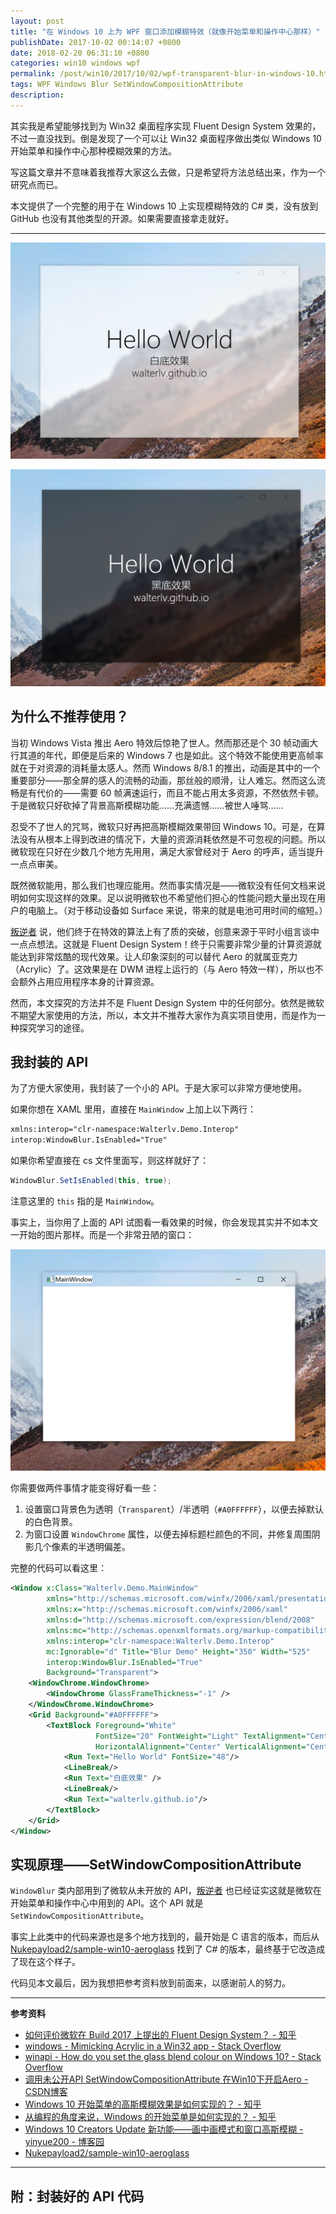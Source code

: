 ```yaml
---
layout: post
title: "在 Windows 10 上为 WPF 窗口添加模糊特效（就像开始菜单和操作中心那样）"
publishDate: 2017-10-02 00:14:07 +0800
date: 2018-02-20 06:31:10 +0800
categories: win10 windows wpf
permalink: /post/win10/2017/10/02/wpf-transparent-blur-in-windows-10.html
tags: WPF Windows Blur SetWindowCompositionAttribute
description: 
---
```


其实我是希望能够找到为 Win32 桌面程序实现 Fluent Design System 效果的，不过一直没找到。倒是发现了一个可以让 Win32 桌面程序做出类似 Windows 10 开始菜单和操作中心那种模糊效果的方法。

写这篇文章并不意味着我推荐大家这么去做，只是希望将方法总结出来，作为一个研究点而已。

本文提供了一个完整的用于在 Windows 10 上实现模糊特效的 C# 类，没有放到 GitHub 也没有其他类型的开源。如果需要直接拿走就好。

---

![白底效果](/static/posts/2017-10-01-23-47-29.png)

![黑底效果](/static/posts/2017-10-01-23-49-15.png)

<p id="toc"></p>

## 为什么不推荐使用？

当初 Windows Vista 推出 Aero 特效后惊艳了世人。然而那还是个 30 帧动画大行其道的年代，即便是后来的 Windows 7 也是如此。这个特效不能使用更高帧率就在于对资源的消耗量太感人。然而 Windows 8/8.1 的推出，动画是其中的一个重要部分——那全屏的感人的流畅的动画，那丝般的顺滑，让人难忘。然而这么流畅是有代价的——需要 60 帧满速运行，而且不能占用太多资源，不然依然卡顿。于是微软只好砍掉了背景高斯模糊功能……充满遗憾……被世人唾骂……

忍受不了世人的咒骂，微软只好再把高斯模糊效果带回 Windows 10。可是，在算法没有从根本上得到改进的情况下，大量的资源消耗依然是不可忽视的问题。所以微软现在只好在少数几个地方先用用，满足大家曾经对于 Aero 的呼声，适当提升一点点审美。

既然微软能用，那么我们也理应能用。然而事实情况是——微软没有任何文档来说明如何实现这样的效果。足以说明微软也不希望他们担心的性能问题大量出现在用户的电脑上。（对于移动设备如 Surface 来说，带来的就是电池可用时间的缩短。）

[叛逆者](https://www.zhihu.com/people/minmin.gong/activities) 说，他们终于在特效的算法上有了质的突破，创意来源于平时小组言谈中一点点想法。这就是 Fluent Design System！终于只需要非常少量的计算资源就能达到非常炫酷的现代效果。让人印象深刻的可以替代 Aero 的就属亚克力（Acrylic）了。这效果是在 DWM 进程上运行的（与 Aero 特效一样），所以也不会额外占用应用程序本身的计算资源。

然而，本文探究的方法并不是 Fluent Design System 中的任何部分。依然是微软不期望大家使用的方法，所以，本文并不推荐大家作为真实项目使用，而是作为一种探究学习的途径。

## 我封装的 API

为了方便大家使用，我封装了一个小的 API。于是大家可以非常方便地使用。

如果你想在 XAML 里用，直接在 `MainWindow` 上加上以下两行：

```xml
xmlns:interop="clr-namespace:Walterlv.Demo.Interop"
interop:WindowBlur.IsEnabled="True"
```

如果你希望直接在 cs 文件里面写，则这样就好了：

```csharp
WindowBlur.SetIsEnabled(this, true);
```

注意这里的 `this` 指的是 `MainWindow`。

事实上，当你用了上面的 API 试图看一看效果的时候，你会发现其实并不如本文一开始的图片那样。而是一个非常丑陋的窗口：

![一开始的丑陋](/static/posts/2017-10-02-00-04-29.png)

你需要做两件事情才能变得好看一些：

1. 设置窗口背景色为透明（`Transparent`）/半透明（`#A0FFFFFF`），以便去掉默认的白色背景。
1. 为窗口设置 `WindowChrome` 属性，以便去掉标题栏颜色的不同，并修复周围阴影几个像素的半透明偏差。

完整的代码可以看这里：

```xml
<Window x:Class="Walterlv.Demo.MainWindow"
        xmlns="http://schemas.microsoft.com/winfx/2006/xaml/presentation"
        xmlns:x="http://schemas.microsoft.com/winfx/2006/xaml"
        xmlns:d="http://schemas.microsoft.com/expression/blend/2008"
        xmlns:mc="http://schemas.openxmlformats.org/markup-compatibility/2006"
        xmlns:interop="clr-namespace:Walterlv.Demo.Interop"
        mc:Ignorable="d" Title="Blur Demo" Height="350" Width="525"
        interop:WindowBlur.IsEnabled="True"
        Background="Transparent">
    <WindowChrome.WindowChrome>
        <WindowChrome GlassFrameThickness="-1" />
    </WindowChrome.WindowChrome>
    <Grid Background="#A0FFFFFF">
        <TextBlock Foreground="White"
                   FontSize="20" FontWeight="Light" TextAlignment="Center"
                   HorizontalAlignment="Center" VerticalAlignment="Center">
            <Run Text="Hello World" FontSize="48"/>
            <LineBreak/>
            <Run Text="白底效果" />
            <LineBreak/>
            <Run Text="walterlv.github.io"/>
        </TextBlock>
    </Grid>
</Window>
```

## 实现原理——SetWindowCompositionAttribute

`WindowBlur` 类内部用到了微软从未开放的 API，[叛逆者](https://www.zhihu.com/people/minmin.gong/activities) 也已经证实这就是微软在开始菜单和操作中心中用到的 API。这个 API 就是 `SetWindowCompositionAttribute`。

事实上此类中的代码来源也是多个地方找到的，最开始是 C 语言的版本，而后从 [Nukepayload2/sample-win10-aeroglass](https://github.com/Nukepayload2/sample-win10-aeroglass) 找到了 C# 的版本，最终基于它改造成了现在这个样子。

代码见本文最后，因为我想把参考资料放到前面来，以感谢前人的努力。

---

**参考资料**
- [如何评价微软在 Build 2017 上提出的 Fluent Design System？ - 知乎](https://www.zhihu.com/question/59724483/answer/168191216?utm_medium=social&utm_source=wechat_session)
- [windows - Mimicking Acrylic in a Win32 app - Stack Overflow](https://stackoverflow.com/questions/44000217/mimicking-acrylic-in-a-win32-app)
- [winapi - How do you set the glass blend colour on Windows 10? - Stack Overflow](https://stackoverflow.com/questions/32724187/how-do-you-set-the-glass-blend-colour-on-windows-10)
- [调用未公开API SetWindowCompositionAttribute 在Win10下开启Aero - CSDN博客](http://blog.csdn.net/ysc3839/article/details/50451064)
- [Windows 10 开始菜单的高斯模糊效果是如何实现的？ - 知乎](https://www.zhihu.com/question/54147239)
- [从编程的角度来说，Windows 的开始菜单是如何实现的？ - 知乎](https://www.zhihu.com/question/53157092/answer/133772272?utm_source=qq&utm_medium=social)
- [Windows 10 Creators Update 新功能——画中画模式和窗口高斯模糊 - yinyue200 - 博客园](http://www.cnblogs.com/yinyue200/p/6623307.html)
- [Nukepayload2/sample-win10-aeroglass](https://github.com/Nukepayload2/sample-win10-aeroglass)

---

## 附：封装好的 API 代码

<script src="https://gist.github.com/walterlv/752669f389978440d344941a5fcd5b00.js"></script>

